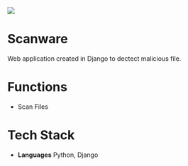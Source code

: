 ![](http://ForTheBadge.com/images/badges/made-with-python.svg)

# Scanware

Web application created in Django to dectect malicious file.

# Functions

- Scan Files

# Tech Stack
- **Languages** Python, Django 
